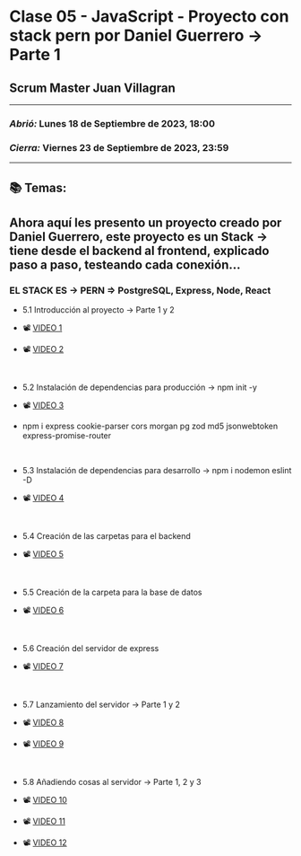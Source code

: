 # Clase 05 - JavaScript - Proyecto con stack pern por Daniel Guerrero -> Parte 1
## Scrum Master Juan Villagran

---

### *Abrió:* Lunes 18 de Septiembre de 2023, 18:00
### *Cierra:* Viernes 23 de Septiembre de 2023, 23:59

---

## 📚 Temas:

## Ahora aquí les presento un proyecto creado por Daniel Guerrero, este proyecto es un Stack -> tiene desde el backend al frontend, explicado paso a paso, testeando cada conexión...
### EL STACK ES -> PERN => PostgreSQL, Express, Node, React

- 5.1 Introducción al proyecto -> Parte 1 y 2

- 📽 [VIDEO 1](https://drive.google.com/file/d/1-tyevBr8v12rJEv9BI5Bp69kNLJ8QOm-/view)
- 📽 [VIDEO 2](https://drive.google.com/file/d/1l6U-kT5LQxlzeHnAVJu1U29DxrBDbV4b/view)

<br>

- 5.2 Instalación de dependencias para producción -> npm init -y

- 📽 [VIDEO 3](https://drive.google.com/file/d/147-Mc0xV1JJiN5ijwXNNA-8dCnVfq7Ot/view)
- npm i express cookie-parser cors morgan pg zod md5 jsonwebtoken express-promise-router

<br>

- 5.3 Instalación de dependencias para desarrollo -> npm i nodemon eslint -D

- 📽 [VIDEO 4](https://drive.google.com/file/d/1SMMMglj3Hkn1uNoN2pGACLKP0E95aYnT/view)

<br>

- 5.4 Creación de las carpetas para el backend
  
- 📽 [VIDEO 5](https://drive.google.com/file/d/1UmWMy93TZIcHL_oEvFeLmZB8Y_u9vF4E/view)

<br>

- 5.5 Creación de la carpeta para la base de datos

- 📽 [VIDEO 6](https://drive.google.com/file/d/1V58ZHGGkuMsqQF7-d0fc8UowfV7e_f2A/view)

<br>

- 5.6 Creación del servidor de express
  
- 📽 [VIDEO 7](https://drive.google.com/file/d/1efdBV8HvL050ZuwxcYLMlWrfkkpJpXX5/view)

<br>

- 5.7 Lanzamiento del servidor -> Parte 1 y 2

- 📽 [VIDEO 8](https://drive.google.com/file/d/1g4k4GLsXcclQb5M7eSxfWZ8G-bcJxWg_/view)
- 📽 [VIDEO 9](https://drive.google.com/file/d/1pFIo1aSKKrV2uRY5d9zKrVcVgH4KNWoy/view)

<br>

- 5.8 Añadiendo cosas al servidor -> Parte 1, 2 y 3
  
- 📽 [VIDEO 10](https://drive.google.com/file/d/1FRCKM6bmiBdpllwpXzbhbnlpKlCZX1Pa/view)
- 📽 [VIDEO 11](https://drive.google.com/file/d/1Kj4P7nN_RA3Dlb_WYYDcalRuXDEp860t/view)
- 📽 [VIDEO 12](https://drive.google.com/file/d/1xGPnN86mgs-EEVEGmdjDwOZkXRiAd3TZ/view?usp=drive_link)

<br>
